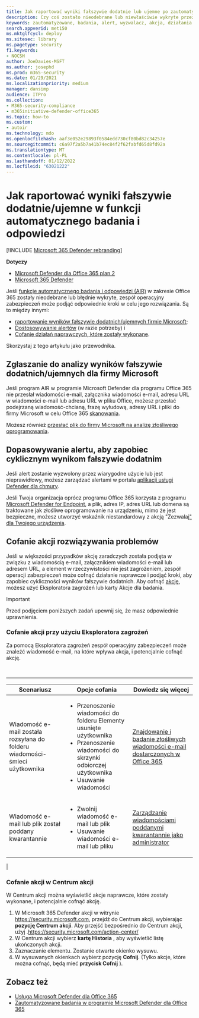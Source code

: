 ```yaml
---
title: Jak raportować wyniki fałszywie dodatnie lub ujemne po zautomatyzowanym śledztwie w programie Microsoft Defender Office 365
description: Czy coś zostało nieodebrane lub niewłaściwie wykryte przez program AIR w programie Microsoft Defender dla systemu Office 365? Dowiedz się, jak przesłać do firmy Microsoft wyniki fałszywie dodatnie lub ujemne fałszywie ujemne w celu analizy.
keywords: zautomatyzowane, badania, alert, wyzwalacz, akcja, działania naprawcze, wynik fałszywie dodatni, wynik fałszywie ujemny
search.appverid: met150
ms.mktglfcycl: deploy
ms.sitesec: library
ms.pagetype: security
f1.keywords:
- NOCSH
author: JoeDavies-MSFT
ms.author: josephd
ms.prod: m365-security
ms.date: 01/29/2021
ms.localizationpriority: medium
manager: dansimp
audience: ITPro
ms.collection:
- M365-security-compliance
- m365initiative-defender-office365
ms.topic: how-to
ms.custom:
- autoir
ms.technology: mdo
ms.openlocfilehash: aaf3e052e29893f0584edd730cf80bd82c34257e
ms.sourcegitcommit: c6a97f2a5b7a41b74ec84f2f62fabfd65d8fd92a
ms.translationtype: MT
ms.contentlocale: pl-PL
ms.lasthandoff: 01/12/2022
ms.locfileid: "63021222"
---
```

# <a name="how-to-report-false-positivesnegatives-in-automated-investigation-and-response-capabilities"></a>Jak raportować wyniki fałszywie dodatnie/ujemne w funkcji automatycznego badania i odpowiedzi

[!INCLUDE [Microsoft 365 Defender rebranding](../includes/microsoft-defender-for-office.md)]

**Dotyczy**
- [Microsoft Defender dla Office 365 plan 2](defender-for-office-365.md)
- [Microsoft 365 Defender](../defender/microsoft-365-defender.md)

Jeśli [funkcje automatycznego badania i odpowiedzi (AIR)](automated-investigation-response-office.md) w zakresie Office 365 zostały nieodebrane lub błędnie wykryte, zespół operacyjny zabezpieczeń może podjąć odpowiednie kroki w celu jego rozwiązania. Są to między innymi:

- [raportowanie wyników fałszywie dodatnich/ujemnych firmie Microsoft](#report-a-false-positivenegative-to-microsoft-for-analysis);
- [Dostosowywanie alertów](#adjust-an-alert-to-prevent-false-positives-from-recurring) (w razie potrzeby) i
- [Cofanie działań naprawczych, które zostały wykonane](#undo-a-remediation-action).

Skorzystaj z tego artykułu jako przewodnika.

## <a name="report-a-false-positivenegative-to-microsoft-for-analysis"></a>Zgłaszanie do analizy wyników fałszywie dodatnich/ujemnych dla firmy Microsoft

Jeśli program AIR w programie Microsoft Defender dla programu Office 365 nie przesłał wiadomości e-mail, załącznika wiadomości e-mail, adresu URL w wiadomości e-mail lub adresu URL w pliku Office, możesz przesłać podejrzaną wiadomość-chcianą, frazę wyłudową, adresy URL i pliki do firmy Microsoft w celu Office 365 [skanowania](admin-submission.md).

Możesz również [przesłać plik do firmy Microsoft na analizę złośliwego oprogramowania](https://www.microsoft.com/wdsi/filesubmission).

## <a name="adjust-an-alert-to-prevent-false-positives-from-recurring"></a>Dopasowywanie alertu, aby zapobiec cyklicznym wynikom fałszywie dodatnim

Jeśli alert zostanie wyzwolony przez wiarygodne użycie lub jest nieprawidłowy, możesz zarządzać alertami w portalu [aplikacji usługi Defender dla chmury](/cloud-app-security/managing-alerts).

Jeśli Twoja organizacja oprócz programu Office 365 korzysta z programu [Microsoft Defender for Endpoint](/windows/security/threat-protection), a plik, adres IP, adres URL lub domena są traktowane jak złośliwe oprogramowanie na urządzeniu, mimo że jest bezpieczne, możesz utworzyć wskaźnik niestandardowy z akcją "Zezwalaj[" dla Twojego urządzenia](/windows/security/threat-protection/microsoft-defender-atp/manage-indicators).

## <a name="undo-a-remediation-action"></a>Cofanie akcji rozwiązywania problemów

Jeśli w większości przypadków akcję zaradczych została podjęta w związku z wiadomością e-mail, załącznikiem wiadomości e-mail lub adresem URL, a element w rzeczywistości nie jest zagrożeniem, zespół operacji zabezpieczeń może cofnąć działanie naprawcze i podjąć kroki, aby zapobiec cykliczności wyników fałszywie dodatnich. Aby cofnąć [akcję](#undo-an-action-using-threat-explorer), możesz użyć Eksploratora zagrożeń lub karty Akcje dla badania.[](#undo-an-action-in-the-action-center)

> [!IMPORTANT]
> Przed podjęciem poniższych zadań upewnij się, że masz odpowiednie uprawnienia.

### <a name="undo-an-action-using-threat-explorer"></a>Cofanie akcji przy użyciu Eksploratora zagrożeń

Za pomocą Eksploratora zagrożeń zespół operacyjny zabezpieczeń może znaleźć wiadomość e-mail, na które wpływa akcja, i potencjalnie cofnąć akcję.

<br>

****

|Scenariusz|Opcje cofania|Dowiedz się więcej|
|---|---|---|
|Wiadomość e-mail została rozsyłana do folderu wiadomości-śmieci użytkownika|<ul><li>Przenoszenie wiadomości do folderu Elementy usunięte użytkownika</li><li>Przenoszenie wiadomości do skrzynki odbiorczej użytkownika</li><li>Usuwanie wiadomości</li></ul>|[Znajdowanie i badanie złośliwych wiadomości e-mail dostarczonych w Office 365](investigate-malicious-email-that-was-delivered.md)|
|Wiadomość e-mail lub plik został poddany kwarantannie|<ul><li>Zwolnij wiadomość e-mail lub plik</li><li> Usuwanie wiadomości e-mail lub pliku</li></ul>|[Zarządzanie wiadomościami poddanymi kwarantannie jako administrator](manage-quarantined-messages-and-files.md)|
|

### <a name="undo-an-action-in-the-action-center"></a>Cofanie akcji w Centrum akcji

W Centrum akcji można wyświetlić akcje naprawcze, które zostały wykonane, i potencjalnie cofnąć akcję.

1. W Microsoft 365 Defender akcji w witrynie <https://security.microsoft.com>, przejdź do Centrum akcji, wybierając **pozycję Centrum akcji**. Aby przejść bezpośrednio do Centrum akcji, użyj .<https://security.microsoft.com/action-center/>
2. W Centrum akcji wybierz **kartę Historia** , aby wyświetlić listę ukończonych akcji.
3. Zaznaczanie elementu. Zostanie otwarte okienko wysuwu.
4. W wysuwanych okienkach wybierz pozycję **Cofnij**. (Tylko akcje, które można cofnąć, będą mieć **przycisk Cofnij** ).

## <a name="see-also"></a>Zobacz też

- [Usługa Microsoft Defender dla Office 365](defender-for-office-365.md)
- [Zautomatyzowane badania w programie Microsoft Defender dla Office 365](office-365-air.md)
